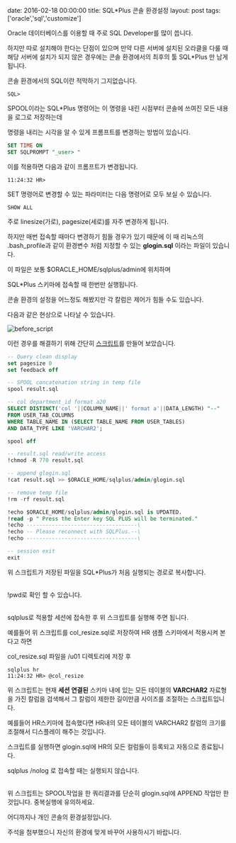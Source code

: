 date: 2016-02-18 00:00:00
title: SQL*Plus 콘솔 환경설정
layout: post
tags: ['oracle','sql','customize']

Oracle 데이터베이스를 이용할 때 주로 SQL Developer를 많이 씁니다.

하지만 따로 설치해야 한다는 단점이 있으며 만약 다른 서버에 설치된 오라클을 다룰 때 해당 서버에 설치가 되지 않은 경우에는 콘솔 환경에서의 최후의 툴 SQL*Plus 만 남게 됩니다.

콘솔 환경에서의 SQL이란 적막하기 그지없습니다.

```
SQL>
```

SPOOL이라는 SQL*Plus 명령어는 이 명령을 내린 시점부터 콘솔에 쓰여진 모든 내용을 로그로 저장하는데

명령을 내리는 시각을 알 수 있게 프롬프트를 변경하는 방법이 있습니다.

```sql
SET TIME ON
SET SQLPROMPT "_user> "
```

이를 적용하면 다음과 같이 프롬프트가 변경됩니다.

```
11:24:32 HR>
```

SET 명령어로 변경할 수 있는 파라미터는 다음 명령어로 모두 보실 수 있습니다.

```
SHOW ALL
```

주로 linesize(가로), pagesize(세로)를 자주 변경하게 됩니다.

하지만 매번 접속할 때마다 변경하기 힘들 경우가 있기 때문에 이 때 리눅스의 .bash_profile과 같이 환경변수 처럼 지정할 수 있는 **glogin.sql** 이라는 파일이 있습니다.

이 파일은 보통 $ORACLE_HOME/sqlplus/admin에 위치하며

SQL*Plus 스키마에 접속할 때 한번만 실행됩니다.

콘솔 환경의 설정을 어느정도 해봤지만 각 칼럼은 제어가 힘들 수도 있습니다.

다음과 같은 현상으로 나타날 수 있습니다.

![before_script](//s3.ap-northeast-2.amazonaws.com/jongwony/blog/database/before_script.png)

이런 경우를 해결하기 위해 간단히 [스크립트](/file/col_resize.sql)를 만들어 보았습니다.

```sql
-- Query clean display
set pagesize 0
set feedback off

-- SPOOL concatenation string in temp file
spool result.sql

-- col department_id format a20
SELECT DISTINCT('col '||COLUMN_NAME||' format a'||DATA_LENGTH) "--"
FROM USER_TAB_COLUMNS
WHERE TABLE_NAME IN (SELECT TABLE_NAME FROM USER_TABLES)
AND DATA_TYPE LIKE 'VARCHAR2';

spool off

-- result.sql read/write access
!chmod -R 770 result.sql

-- append glogin.sql
!cat result.sql >> $ORACLE_HOME/sqlplus/admin/glogin.sql

-- remove temp file
!rm -rf result.sql

!echo $ORACLE_HOME/sqlplus/admin/glogin.sql is UPDATED.
!read -p " Press the Enter key SQL PLUS will be terminated."
!echo -----------------------------------\
!echo -- Please reconnect with SQLPlus.--\
!echo -----------------------------------\

-- session exit
exit
```

<div class="def">

위 스크립트가 저장된 파일을 SQL*Plus가 처음 실행되는 경로로 복사합니다.<br><br>

!pwd로 확인 할 수 있습니다.<br><br>

sqlplus로 적용할 세션에 접속한 후
위 스크립트를 실행해 주면 됩니다.

</div>

예를들어 위 스크립트를 col_resize.sql로 저장하여 HR 샘플 스키마에서 적용시켜 본다고 하면

col_resize.sql 파일을 /u01 디렉토리에 저장 후

```
sqlplus hr
11:24:32 HR> @col_resize
```

위 스크립트는 현재 **세션 연결된** 스키마 내에 있는 모든 테이블의 **VARCHAR2** 자료형을 가진 칼럼을 검색해서 그 칼럼이 제한한 길이만큼 사이즈를 조절하는 스크립트입니다.

예를들어 HR스키마에 접속했다면 HR내의 모든 테이블의 VARCHAR2 칼럼의 크기를 조절해서 디스플레이 해주는 것입니다.

스크립트를 실행하면 glogin.sql에 HR의 모든 컬럼들이 등록되고 자동으로 종료됩니다.

<div class="warn">

sqlplus /nolog 로 접속할 때는 실행되지 않습니다.<br><br>

위 스크립트는 SPOOL작업을 한 쿼리결과를 단순히 glogin.sql에 APPEND 작업만 한 것입니다. 중복실행에 유의하세요.

</div>

어디까지나 개인 콘솔의 환경설정입니다.

주석을 첨부했으니 자신의 환경에 맞게 바꾸어 사용하시기 바랍니다.
